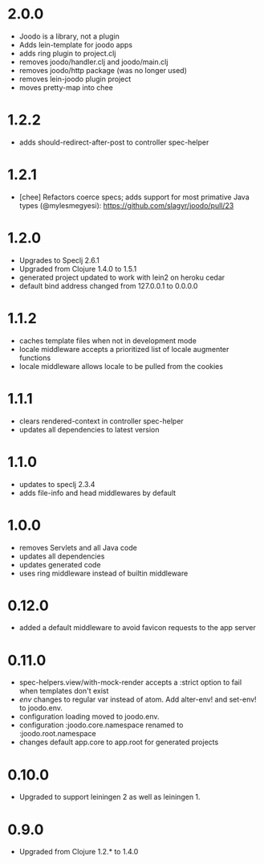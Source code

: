 # 2.0.0

* Joodo is a library, not a plugin
* Adds lein-template for joodo apps
* adds ring plugin to project.clj
* removes joodo/handler.clj and joodo/main.clj
* removes joodo/http package (was no longer used)
* removes lein-joodo plugin project
* moves pretty-map into chee

# 1.2.2

* adds should-redirect-after-post to controller spec-helper

# 1.2.1

* [chee] Refactors coerce specs; adds support for most primative Java types (@mylesmegyesi): https://github.com/slagyr/joodo/pull/23

# 1.2.0

* Upgrades to Speclj 2.6.1
* Upgraded from Clojure 1.4.0 to 1.5.1
* generated project updated to work with lein2 on heroku cedar
* default bind address changed from 127.0.0.1 to 0.0.0.0

# 1.1.2

* caches template files when not in development mode
* locale middleware accepts a prioritized list of locale augmenter functions
* locale middleware allows locale to be pulled from the cookies

# 1.1.1

* clears rendered-context in controller spec-helper
* updates all dependencies to latest version

# 1.1.0

* updates to speclj 2.3.4
* adds file-info and head middlewares by default

# 1.0.0

* removes Servlets and all Java code
* updates all dependencies
* updates generated code
* uses ring middleware instead of builtin middleware

# 0.12.0

* added a default middleware to avoid favicon requests to the app server

# 0.11.0

* spec-helpers.view/with-mock-render accepts a :strict option to fail when templates don't exist
* *env* changes to regular var instead of atom.  Add alter-env! and set-env! to joodo.env.
* configuration loading moved to joodo.env.
* configuration :joodo.core.namespace renamed to :joodo.root.namespace
* changes default app.core to app.root for generated projects

# 0.10.0

* Upgraded to support leiningen 2 as well as leiningen 1.

# 0.9.0

* Upgraded from Clojure 1.2.* to 1.4.0
